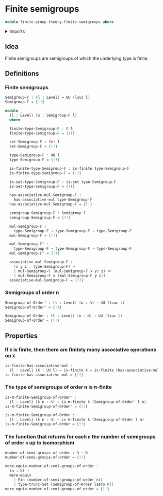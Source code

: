 # Finite semigroups

```agda
module finite-group-theory.finite-semigroups where
```

<details><summary>Imports</summary>

```agda
open import elementary-number-theory.natural-numbers

open import foundation.equivalences
open import foundation.function-types
open import foundation.functoriality-dependent-pair-types
open import foundation.identity-types
open import foundation.mere-equivalences
open import foundation.propositions
open import foundation.set-truncations
open import foundation.sets
open import foundation.type-arithmetic-dependent-pair-types
open import foundation.universe-levels

open import group-theory.semigroups

open import univalent-combinatorics.dependent-function-types
open import univalent-combinatorics.dependent-pair-types
open import univalent-combinatorics.equality-finite-types
open import univalent-combinatorics.finite-types
open import univalent-combinatorics.function-types
open import univalent-combinatorics.pi-finite-types
open import univalent-combinatorics.standard-finite-types
```

</details>

## Idea

Finite semigroups are semigroups of which the underlying type is finite.

## Definitions

### Finite semigroups

```agda
Semigroup-𝔽 : (l : Level) → UU (lsuc l)
Semigroup-𝔽 = {!!}

module _
  {l : Level} (G : Semigroup-𝔽 l)
  where

  finite-type-Semigroup-𝔽 : 𝔽 l
  finite-type-Semigroup-𝔽 = {!!}

  set-Semigroup-𝔽 : Set l
  set-Semigroup-𝔽 = {!!}

  type-Semigroup-𝔽 : UU l
  type-Semigroup-𝔽 = {!!}

  is-finite-type-Semigroup-𝔽 : is-finite type-Semigroup-𝔽
  is-finite-type-Semigroup-𝔽 = {!!}

  is-set-type-Semigroup-𝔽 : is-set type-Semigroup-𝔽
  is-set-type-Semigroup-𝔽 = {!!}

  has-associative-mul-Semigroup-𝔽 :
    has-associative-mul type-Semigroup-𝔽
  has-associative-mul-Semigroup-𝔽 = {!!}

  semigroup-Semigroup-𝔽 : Semigroup l
  semigroup-Semigroup-𝔽 = {!!}

  mul-Semigroup-𝔽 :
    type-Semigroup-𝔽 → type-Semigroup-𝔽 → type-Semigroup-𝔽
  mul-Semigroup-𝔽 = {!!}

  mul-Semigroup-𝔽' :
    type-Semigroup-𝔽 → type-Semigroup-𝔽 → type-Semigroup-𝔽
  mul-Semigroup-𝔽' = {!!}

  associative-mul-Semigroup-𝔽 :
    (x y z : type-Semigroup-𝔽) →
    ( mul-Semigroup-𝔽 (mul-Semigroup-𝔽 x y) z) ＝
    ( mul-Semigroup-𝔽 x (mul-Semigroup-𝔽 y z))
  associative-mul-Semigroup-𝔽 = {!!}
```

### Semigroups of order n

```agda
Semigroup-of-Order' : (l : Level) (n : ℕ) → UU (lsuc l)
Semigroup-of-Order' = {!!}

Semigroup-of-Order : (l : Level) (n : ℕ) → UU (lsuc l)
Semigroup-of-Order = {!!}
```

## Properties

### If `X` is finite, then there are finitely many associative operations on `X`

```agda
is-finite-has-associative-mul :
  {l : Level} {X : UU l} → is-finite X → is-finite (has-associative-mul X)
is-finite-has-associative-mul = {!!}
```

### The type of semigroups of order n is π-finite

```agda
is-π-finite-Semigroup-of-Order' :
  {l : Level} (k n : ℕ) → is-π-finite k (Semigroup-of-Order' l n)
is-π-finite-Semigroup-of-Order' = {!!}

is-π-finite-Semigroup-of-Order :
  {l : Level} (k n : ℕ) → is-π-finite k (Semigroup-of-Order l n)
is-π-finite-Semigroup-of-Order = {!!}
```

### The function that returns for each `n` the number of semigroups of order `n` up to isomorphism

```agda
number-of-semi-groups-of-order : ℕ → ℕ
number-of-semi-groups-of-order = {!!}

mere-equiv-number-of-semi-groups-of-order :
  (n : ℕ) →
  mere-equiv
    ( Fin (number-of-semi-groups-of-order n))
    ( type-trunc-Set (Semigroup-of-Order lzero n))
mere-equiv-number-of-semi-groups-of-order = {!!}
```
